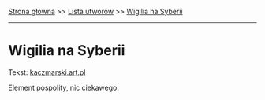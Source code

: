 [Strona głowna](../index.md) >> [Lista utworów](../list.md) >> [Wigilia na Syberii](636.md)

---

# Wigilia na Syberii

Tekst: [kaczmarski.art.pl](https://www.kaczmarski.art.pl/tworczosc/wiersze/wigilia-na-syberii/)

Element pospolity, nic ciekawego.
